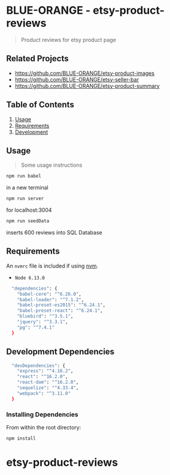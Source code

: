 # BLUE-ORANGE - etsy-product-reviews

> Product reviews for etsy product page  


## Related Projects

  - https://github.com/BLUE-ORANGE/etsy-product-images
  - https://github.com/BLUE-ORANGE/etsy-seller-bar
  - https://github.com/BLUE-ORANGE/etsy-product-summary

## Table of Contents

1. [Usage](#Usage)
1. [Requirements](#requirements)
1. [Development](#development)

## Usage

> Some usage instructions
```sh
npm run babel
```
in a new terminal
```sh
npm run server
```
for localhost:3004

```sh
npm run seedData
```
inserts 600 reviews into SQL Database

## Requirements


An `nvmrc` file is included if using [nvm](https://github.com/creationix/nvm).

-     Node 6.13.0
```sh 
  "dependencies": {
    "babel-core": "^6.26.0",
    "babel-loader": "^7.1.2",
    "babel-preset-es2015": "^6.24.1",
    "babel-preset-react": "^6.24.1",
    "bluebird": "^3.5.1",
    "jquery": "^3.3.1",
    "pg": "^7.4.1"
  }
  ```

## Development Dependencies
```sh
  "devDependencies": {
    "express": "^4.16.2",
    "react": "^16.2.0",
    "react-dom": "^16.2.0",
    "sequelize": "^4.33.4",
    "webpack": "^3.11.0"
  }
```
### Installing Dependencies

From within the root directory:

```sh
npm install
```

# etsy-product-reviews
